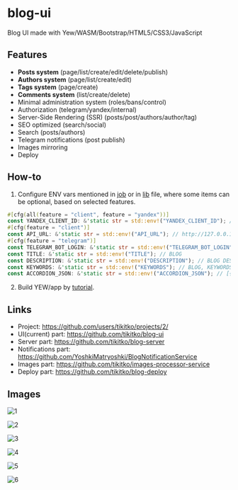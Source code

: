 # blog-ui
Blog UI made with Yew/WASM/Bootstrap/HTML5/CSS3/JavaScript

Features
---
- **Posts system** (page/list/create/edit/delete/publish)
- **Authors system** (page/list/create/edit)
- **Tags system** (page/create)
- **Comments system** (list/create/delete)
- Minimal administration system (roles/bans/control)
- Authorization (telegram/yandex/internal)
- Server-Side Rendering (SSR) (posts/post/authors/author/tag)
- SEO optimized (search/social)
- Search (posts/authors)
- Telegram notifications (post publish)
- Images mirroring
- Deploy

How-to
---
1. Configure ENV vars mentioned in [job](https://github.com/tikitko/blog-ui/blob/main/.github/workflows/builds.yml) or in [lib](https://github.com/tikitko/blog-ui/blob/main/src/lib.rs) file, where some items can be optional, based on selected features.
```rust
#[cfg(all(feature = "client", feature = "yandex"))]
const YANDEX_CLIENT_ID: &'static str = std::env!("YANDEX_CLIENT_ID"); // ee156ec6ee994a748e724f604db8e305
#[cfg(feature = "client")]
const API_URL: &'static str = std::env!("API_URL"); // http://127.0.0.1:3000/api
#[cfg(feature = "telegram")]
const TELEGRAM_BOT_LOGIN: &'static str = std::env!("TELEGRAM_BOT_LOGIN"); // AnyBlogBot
const TITLE: &'static str = std::env!("TITLE"); // BLOG
const DESCRIPTION: &'static str = std::env!("DESCRIPTION"); // BLOG DESCRIPTION
const KEYWORDS: &'static str = std::env!("KEYWORDS"); // BLOG, KEYWORDS
const ACCORDION_JSON: &'static str = std::env!("ACCORDION_JSON"); // [{"title":"О блоге","body":"<strong>Ты ошибка эволюции.</strong><br/>А блог этот про хороших людей в плохое время."},{"title":"Контент","body":"Привет!"}]
```
2. Build YEW/app by [tutorial](https://yew.rs/docs/tutorial).

Links
---
- Project: https://github.com/users/tikitko/projects/2/
- UI(current) part: https://github.com/tikitko/blog-ui
- Server part: https://github.com/tikitko/blog-server
- Notifications part: https://github.com/YoshkiMatryoshki/BlogNotificationService
- Images part: https://github.com/tikitko/images-processor-service
- Deploy part: https://github.com/tikitko/blog-deploy

Images
---

![1](https://raw.githubusercontent.com/tikitko/blog-ui/main/images/1.png)

![2](https://raw.githubusercontent.com/tikitko/blog-ui/main/images/2.png)

![3](https://raw.githubusercontent.com/tikitko/blog-ui/main/images/3.png)

![4](https://raw.githubusercontent.com/tikitko/blog-ui/main/images/4.png)

![5](https://raw.githubusercontent.com/tikitko/blog-ui/main/images/5.png)

![6](https://raw.githubusercontent.com/tikitko/blog-ui/main/images/6.png)
